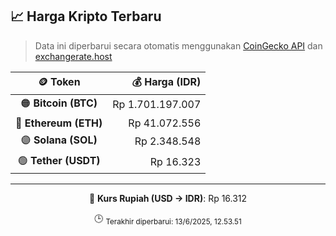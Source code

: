 

<!-- HARGA_KRIPTO -->
## 📈 Harga Kripto Terbaru

> Data ini diperbarui secara otomatis menggunakan [CoinGecko API](https://www.coingecko.com/) dan [exchangerate.host](https://exchangerate.host/)

<div align="center">

| 🪙 Token | 💰 Harga (IDR) |
|:------:|---------------:|
| 🟠 **Bitcoin (BTC)**   | Rp 1.701.197.007 |
| 🔵 **Ethereum (ETH)**  | Rp 41.072.556 |
| 🟣 **Solana (SOL)**    | Rp 2.348.548 |
| 🟢 **Tether (USDT)**   | Rp 16.323 |

---

💱 **Kurs Rupiah (USD → IDR)**: Rp 16.312

🕒 <sub>Terakhir diperbarui: 13/6/2025, 12.53.51</sub>

</div>
<!-- /HARGA_KRIPTO -->